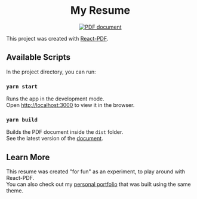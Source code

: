 <h1 align="center">
  My Resume
</h1>
<p align="center">
  <a href="https://github.com/jgrancher/resume/blob/master/dist/Resume.pdf">
    <img alt="PDF document" src="https://user-images.githubusercontent.com/5517450/123939223-44c8af00-d9db-11eb-9877-cb1b9f6704fc.png" />
  </a>
</p>

This project was created with [React-PDF](https://github.com/diegomura/react-pdf).

## Available Scripts

In the project directory, you can run:

### `yarn start`

Runs the app in the development mode.<br />
Open [http://localhost:3000](http://localhost:3000) to view it in the browser.

### `yarn build`

Builds the PDF document inside the `dist` folder.<br />
See the latest version of the [document](https://github.com/jgrancher/resume/blob/master/dist/Resume.pdf).

## Learn More

This resume was created "for fun" as an experiment, to play around with React-PDF.<br />
You can also check out my [personal portfolio](https://jerem.app) that was built using the same theme.
